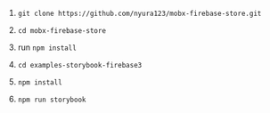 1. `git clone https://github.com/nyura123/mobx-firebase-store.git`

1. `cd mobx-firebase-store`

1. run `npm install`

1. `cd examples-storybook-firebase3`

1. `npm install`

1. `npm run storybook`

